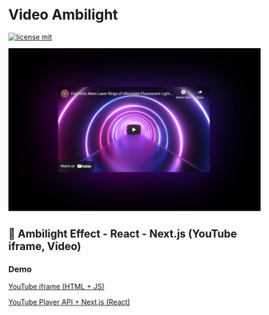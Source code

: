 # Video Ambilight

[![license mit](https://img.shields.io/badge/licence-MIT-6C47FF)](LICENSE)

![Preview Image](./assets/youtube.png "Preview Image")

## 🌈 Ambilight Effect - React - Next.js (YouTube iframe, Video)

### Demo

[YouTube iframe (HTML + JS)](https://shadowss01.github.io/video-ambilight/youtube/index.html)

[YouTube Player API + Next.js (React)](https://video-ambilightt.vercel.app/)
